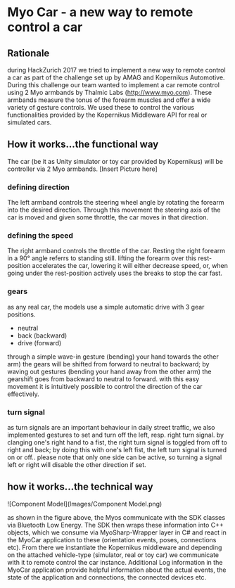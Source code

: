 # Myo Car - a new way to remote control a car

##  Rationale
during HackZurich 2017 we tried to implement a new way to remote control a car as part of the challenge set up by AMAG and Kopernikus Automotive. During this challenge our team wanted to implement a car remote control using 2 Myo armbands by Thalmic Labs (http://www.myo.com). These armbands measure the tonus of the forearm muscles and offer a wide variety of gesture controls. We used these to control the various functionalities provided by the Kopernikus Middleware API for real or simulated cars.

## How it works...the functional way

The car (be it as Unity simulator or toy car provided by Kopernikus) will be controller via 2 Myo armbands.
[Insert Picture here]

### defining direction
The left armband controls the steering wheel angle by rotating the forearm into the desired direction. Through this movement the steering axis of the car is moved and given some throttle, the car moves in that direction.

### defining the speed
The right armband controls the throttle of the car.  Resting the right forearm in a 90° angle referrs to standing still. lifting the forearm over this rest-position accelerates the car, lowering it will either decrease speed, or, when going under the rest-position actively uses the breaks to stop the car fast.

### gears
as any real car, the models use a simple automatic drive with 3 gear positions.

* neutral
* back (backward)
* drive (forward)

through a simple wave-in gesture  (bending) your hand towards the other arm) the gears will be shifted from forward to neutral to backward; by waving out gestures (bending your hand away from the other arm) the gearshift goes from backward to neutral to forward.
with this easy movement it is intuitively possible to control the direction of the car effectively.

### turn signal
as turn signals are an important behaviour in daily street traffic, we also implemented gestures to set and turn off the left, resp. right turn signal.
by clanging one's right hand to a fist, the right turn signal is toggled from off to right and back; by doing this with one's left fist, the left turn signal is turned on or off.. please note that only one side can be active, so turning a signal left or right will disable the other direction if set.

## how it works...the technical way

![Component Model](Images/Component Model.png)

as shown in the figure above, the Myos communicate with the SDK classes via Bluetooth Low Energy. The SDK then wraps these information into C++ objects, which we consume via MyoSharp-Wrapper layer in C# and react in the MyoCar application to these (orientation events, poses, connections etc). From there we instantiate the Kopernikus middleware and depending on the attached vehicle-type (simulator, real or toy car) we communicate with it to remote control the car instance. Additional Log information in the MyoCar application provide helpful information about the actual events, the state of the application and connections, the connected devices etc.


